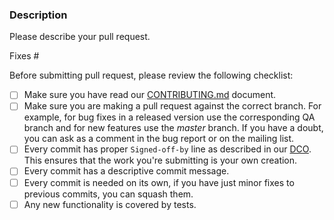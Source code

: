 ### Description

Please describe your pull request.

Fixes #

Before submitting pull request, please review the following checklist:

- [ ] Make sure you have read our [CONTRIBUTING.md](https://github.com/phpmyadmin/phpmyadmin/blob/master/CONTRIBUTING.md) document.
- [ ] Make sure you are making a pull request against the correct branch. For example, for bug fixes in a released version use the corresponding QA branch and for new features use the _master_ branch. If you have a doubt, you can ask as a comment in the bug report or on the mailing list.
- [ ] Every commit has proper `Signed-off-by` line as described in our [DCO](https://github.com/phpmyadmin/phpmyadmin/blob/master/DCO). This ensures that the work you're submitting is your own creation.
- [ ] Every commit has a descriptive commit message.
- [ ] Every commit is needed on its own, if you have just minor fixes to previous commits, you can squash them.
- [ ] Any new functionality is covered by tests.
